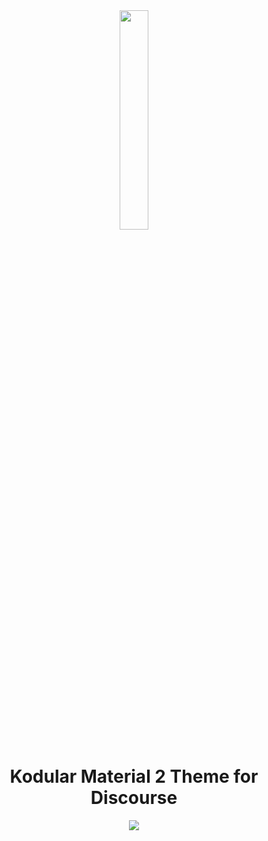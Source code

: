 
<div align=center>


<img height=30% src="https://assets-ouch.icons8.com/thumb/905/cdec4487-c229-4acc-9bfc-0fcae8f06f78.png"/>

# Kodular Material 2 Theme for Discourse

<img src="https://kodular-community.s3.dualstack.eu-west-1.amazonaws.com/original/3X/5/9/599b534af0d98ca8a06edcaea4f81d2ace8aafad.png"/>
